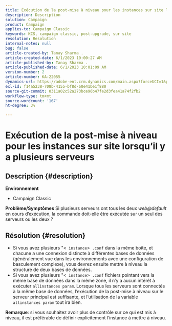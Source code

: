 ```yaml
---
title: Exécution de la post-mise à niveau pour les instances sur site lorsqu’il y a plusieurs serveurs
description: Description
solution: Campaign
product: Campaign
applies-to: Campaign Classic
keywords: KCS, campaign classic, post-upgrade, sur site
resolution: Resolution
internal-notes: null
bug: false
article-created-by: Tanay Sharma .
article-created-date: 6/1/2023 10:00:27 AM
article-published-by: Tanay Sharma .
article-published-date: 6/1/2023 10:01:09 AM
version-number: 2
article-number: KA-22055
dynamics-url: https://adobe-ent.crm.dynamics.com/main.aspx?forceUCI=1&pagetype=entityrecord&etn=knowledgearticle&id=09c1841e-6300-ee11-8f6e-6045bd0067ea
exl-id: f14a5238-708b-4155-bf8d-60e41be1f880
source-git-commit: 0311a02c52a273bce96b47fe2d3fea41a74f2fb2
workflow-type: tm+mt
source-wordcount: '167'
ht-degree: 3%

---
```


# Exécution de la post-mise à niveau pour les instances sur site lorsqu’il y a plusieurs serveurs

## Description {#description}

<b>Environnement</b>
- Campaign Classic



<b>Problème/Symptômes</b>
Si plusieurs serveurs ont tous les deux *web@default* en cours d’exécution, la commande doit-elle être exécutée sur un seul des serveurs ou les deux ?


## Résolution {#resolution}


- Si vous avez plusieurs &quot;&lt;` instance`>` .conf` dans la même boîte, et chacune a une connexion distincte à différentes bases de données (généralement vue dans les environnements avec une configuration de basculement complexe), vous devrez ensuite mettre à niveau la structure de deux bases de données.
- Si vous avez plusieurs &quot;&lt;` instance`>` .conf` fichiers pointant vers la même base de données dans la même zone, il n’y a aucun intérêt à exécuter `allinstances param`. Lorsque tous les serveurs sont connectés à la même base de données, l’exécution de la post-mise à niveau sur le serveur principal est suffisante, et l’utilisation de la variable `allinstances param` tout ira bien.




<b>Remarque</b>: si vous souhaitez avoir plus de contrôle sur ce qui est mis à niveau, il est préférable de définir explicitement l’instance à mettre à niveau.
